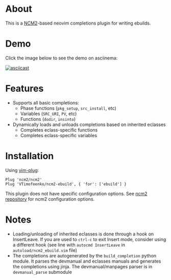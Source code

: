 # About

This is a [NCM2](https://github.com/ncm2/ncm2)-based neovim completions plugin for writing ebuilds.


# Demo

Click the image below to see the demo on asciinema:

[![asciicast](https://asciinema.org/a/397575.png)](https://asciinema.org/a/397575)

# Features

* Supports all basic completions:
    * Phase functions (`pkg_setup`, `src_install`, etc)
    * Variables (`SRC_URI`, `PV`, etc)
    * Functions (`dodir`, `insinto`)
* Dynamically loads and unloads completions based on inherited eclasses
    * Completes eclass-specific functions
    * Completes eclass-specific variables
  
# Installation

Using [vim-plug](https://github.com/junegunn/vim-plug):

```
Plug 'ncm2/ncm2'
Plug 'VTimofeenko/ncm2-ebuild', { 'for': ['ebuild'] }
```

This plugin does not have specific configuration options. See [ncm2 repository](https://github.com/ncm2/ncm2) for ncm2 configuration options.

# Notes
* Loading/unloading of inherited eclasses is done through a hook on InsertLeave. If you are used to `ctrl-c` to exit Insert mode, consider using a different hook (see line with `autocmd InsertLeave` in `autoload/ncm2_ebuild.vim` file)
* The completions are autogenerated by the `build_completion` python module. It parses the devmanual and eclasses manuals and generates the completions using jinja. The devmanual/manpages parser is in `devmanual_parse` submodule